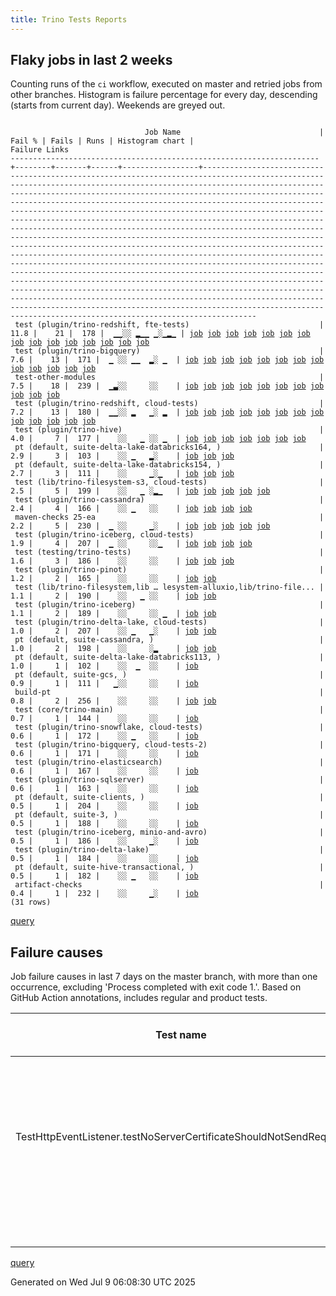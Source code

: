 ```yaml
---
title: Trino Tests Reports
---
```


## Flaky jobs in last 2 weeks

Counting runs of the `ci` workflow, executed on master and retried jobs from other branches.
Histogram is failure percentage for every day, descending (starts from current day).
Weekends are greyed out.
<pre><code>
                              Job Name                               | Fail % | Fails | Runs | Histogram chart |                                                                                                                                                                                                                                                                                                                                                                                                                                                                                                                                                                                                                  Failure Links                                                                                                                                                                                                                                                                                                                                                                                                                                                                                                                                                                                                                   
---------------------------------------------------------------------+--------+-------+------+-----------------+--------------------------------------------------------------------------------------------------------------------------------------------------------------------------------------------------------------------------------------------------------------------------------------------------------------------------------------------------------------------------------------------------------------------------------------------------------------------------------------------------------------------------------------------------------------------------------------------------------------------------------------------------------------------------------------------------------------------------------------------------------------------------------------------------------------------------------------------------------------------------------------------------------------------------------------------------------------------------------------------------------------------------------------------------------------------------------------------------------------------------------------------------------------------------------------------------------------------------------------------------
 test (plugin/trino-redshift, fte-tests)                             |   11.8 |    21 |  178 |  ▁▁░░ ▂▁▁ ▁░▁▂▁ | <a href="https://github.com/trinodb/trino/actions/runs/16145853550/job/45564472997">job</a> <a href="https://github.com/trinodb/trino/actions/runs/16116075416/job/45470192541">job</a> <a href="https://github.com/trinodb/trino/actions/runs/16042161136/job/45265759257">job</a> <a href="https://github.com/trinodb/trino/actions/runs/16042161136/job/45265759257">job</a> <a href="https://github.com/trinodb/trino/actions/runs/16050701766/job/45292474240">job</a> <a href="https://github.com/trinodb/trino/actions/runs/16023456273/job/45205726341">job</a> <a href="https://github.com/trinodb/trino/actions/runs/16025498979/job/45212359945">job</a> <a href="https://github.com/trinodb/trino/actions/runs/16033868061/job/45240853712">job</a> <a href="https://github.com/trinodb/trino/actions/runs/15999825428/job/45131762223">job</a> <a href="https://github.com/trinodb/trino/actions/runs/15959045253/job/45009114158">job</a> <a href="https://github.com/trinodb/trino/actions/runs/15926066729/job/44923556717">job</a> <a href="https://github.com/trinodb/trino/actions/runs/15926066729/job/44923556717">job</a> <a href="https://github.com/trinodb/trino/actions/runs/15936168102/job/44956425311">job</a> <a href="https://github.com/trinodb/trino/actions/runs/15936168102/job/44956425311">job</a> <a href="https://github.com/trinodb/trino/actions/runs/15889672256/job/44809670690">job</a>  
 test (plugin/trino-bigquery)                                        |    7.6 |    13 |  171 |  ▁ ░░ ▁▁  ▂░ ▁  | <a href="https://github.com/trinodb/trino/actions/runs/16134263695/job/45527434944">job</a> <a href="https://github.com/trinodb/trino/actions/runs/16140861875/job/45547899456">job</a> <a href="https://github.com/trinodb/trino/actions/runs/16042161136/job/45265759129">job</a> <a href="https://github.com/trinodb/trino/actions/runs/16042161136/job/45265759129">job</a> <a href="https://github.com/trinodb/trino/actions/runs/16018873103/job/45190951431">job</a> <a href="https://github.com/trinodb/trino/actions/runs/16021342174/job/45198930971">job</a> <a href="https://github.com/trinodb/trino/actions/runs/15950369323/job/44989547612">job</a> <a href="https://github.com/trinodb/trino/actions/runs/15958527251/job/45007966244">job</a> <a href="https://github.com/trinodb/trino/actions/runs/15908415426/job/44869377041">job</a> <a href="https://github.com/trinodb/trino/actions/runs/15908415426/job/44869377041">job</a> <a href="https://github.com/trinodb/trino/actions/runs/15908415426/job/44878330940">job</a> <a href="https://github.com/trinodb/trino/actions/runs/15908415426/job/44878330940">job</a> <a href="https://github.com/trinodb/trino/actions/runs/15886817276/job/44800773778">job</a>                                                                                                                                                                  
 test-other-modules                                                  |    7.5 |    18 |  239 |  ▁▃░░     ░░    | <a href="https://github.com/trinodb/trino/actions/runs/16124860116/job/45547905346">job</a> <a href="https://github.com/trinodb/trino/actions/runs/16124860116/job/45547905346">job</a> <a href="https://github.com/trinodb/trino/actions/runs/16134263695/job/45527394224">job</a> <a href="https://github.com/trinodb/trino/actions/runs/16145623352/job/45563561050">job</a> <a href="https://github.com/trinodb/trino/actions/runs/16112278251/job/45458289448">job</a> <a href="https://github.com/trinodb/trino/actions/runs/16115273716/job/45467639919">job</a> <a href="https://github.com/trinodb/trino/actions/runs/16115884241/job/45469535794">job</a> <a href="https://github.com/trinodb/trino/actions/runs/16116075416/job/45470132444">job</a> <a href="https://github.com/trinodb/trino/actions/runs/16117372295/job/45474301952">job</a> <a href="https://github.com/trinodb/trino/actions/runs/16025498979/job/45212286548">job</a> <a href="https://github.com/trinodb/trino/actions/runs/15886817276/job/44800712900">job</a>                                                                                                                                                                                                                                                                                                                                  
 test (plugin/trino-redshift, cloud-tests)                           |    7.2 |    13 |  180 |  ▁▁░░ ▂   ▁░ ▂  | <a href="https://github.com/trinodb/trino/actions/runs/16145853550/job/45564472943">job</a> <a href="https://github.com/trinodb/trino/actions/runs/16115884241/job/45469590754">job</a> <a href="https://github.com/trinodb/trino/actions/runs/16042161136/job/45265759225">job</a> <a href="https://github.com/trinodb/trino/actions/runs/16042161136/job/45265759225">job</a> <a href="https://github.com/trinodb/trino/actions/runs/16050701766/job/45292474402">job</a> <a href="https://github.com/trinodb/trino/actions/runs/16023456273/job/45205726306">job</a> <a href="https://github.com/trinodb/trino/actions/runs/15959045253/job/45009114157">job</a> <a href="https://github.com/trinodb/trino/actions/runs/15896138402/job/44828091677">job</a> <a href="https://github.com/trinodb/trino/actions/runs/15897809009/job/44833576841">job</a> <a href="https://github.com/trinodb/trino/actions/runs/15901841160/job/44846536039">job</a> <a href="https://github.com/trinodb/trino/actions/runs/15902903167/job/44850114871">job</a> <a href="https://github.com/trinodb/trino/actions/runs/15905751102/job/44860136483">job</a> <a href="https://github.com/trinodb/trino/actions/runs/15886817276/job/44800773860">job</a>                                                                                                                                                                  
 test (plugin/trino-hive)                                            |    4.0 |     7 |  177 |    ░░   ▁ ░░ ▁  | <a href="https://github.com/trinodb/trino/actions/runs/16016164840/job/45183141123">job</a> <a href="https://github.com/trinodb/trino/actions/runs/15996482426/job/45121060093">job</a> <a href="https://github.com/trinodb/trino/actions/runs/15965858549/job/45026092637">job</a> <a href="https://github.com/trinodb/trino/actions/runs/15901841160/job/44846536000">job</a> <a href="https://github.com/trinodb/trino/actions/runs/15908415426/job/44869377095">job</a> <a href="https://github.com/trinodb/trino/actions/runs/15908415426/job/44869377095">job</a> <a href="https://github.com/trinodb/trino/actions/runs/15886817276/job/44800773811">job</a>                                                                                                                                                                                                                                                                                                                                                                                                                                                                                                                                                                                                                                                                  
 pt (default, suite-delta-lake-databricks164, )                      |    2.9 |     3 |  103 |    ░░ ▁   ▂░    | <a href="https://github.com/trinodb/trino/actions/runs/16048403271/job/45285899545">job</a> <a href="https://github.com/trinodb/trino/actions/runs/15949758160/job/44988460044">job</a> <a href="https://github.com/trinodb/trino/actions/runs/15950369323/job/44989696993">job</a>                                                                                                                                                                                                                                                                                                                                                                                                                                                                                                                                                                                                                                                                                                                                                                                                                                                                                                                                                                                                  
 pt (default, suite-delta-lake-databricks154, )                      |    2.7 |     3 |  111 |    ░░     ▁░▁   | <a href="https://github.com/trinodb/trino/actions/runs/15959045253/job/45009279581">job</a> <a href="https://github.com/trinodb/trino/actions/runs/15926066729/job/44924076929">job</a> <a href="https://github.com/trinodb/trino/actions/runs/15926066729/job/44924076929">job</a>                                                                                                                                                                                                                                                                                                                                                                                                                                                                                                                                                                                                                                                                                                                                                                                                                                                                                                                                                                                                  
 test (lib/trino-filesystem-s3, cloud-tests)                         |    2.5 |     5 |  199 |    ░░   ▁ ░▂▁   | <a href="https://github.com/trinodb/trino/actions/runs/15994141271/job/45113627091">job</a> <a href="https://github.com/trinodb/trino/actions/runs/15943661360/job/44974991932">job</a> <a href="https://github.com/trinodb/trino/actions/runs/15943661360/job/44974991932">job</a> <a href="https://github.com/trinodb/trino/actions/runs/15926066729/job/44923556622">job</a> <a href="https://github.com/trinodb/trino/actions/runs/15926066729/job/44923556622">job</a>                                                                                                                                                                                                                                                                                                                                                                                                                                                                                                                                                                                                                                                                                                                                                                                                                                  
 test (plugin/trino-cassandra)                                       |    2.4 |     4 |  166 |    ░░ ▁   ░░    | <a href="https://github.com/trinodb/trino/actions/runs/16042161136/job/45265759143">job</a> <a href="https://github.com/trinodb/trino/actions/runs/16042161136/job/45265759143">job</a> <a href="https://github.com/trinodb/trino/actions/runs/16048403271/job/45285133039">job</a> <a href="https://github.com/trinodb/trino/actions/runs/15965465365/job/45025001028">job</a>                                                                                                                                                                                                                                                                                                                                                                                                                                                                                                                                                                                                                                                                                                                                                                                                                                                                                                                  
 maven-checks 25-ea                                                  |    2.2 |     5 |  230 |  ▁ ░░     ▁░    | <a href="https://github.com/trinodb/trino/actions/runs/16143961655/job/45557820270">job</a> <a href="https://github.com/trinodb/trino/actions/runs/16145853550/job/45564379843">job</a> <a href="https://github.com/trinodb/trino/actions/runs/16033651805/job/45240080459">job</a> <a href="https://github.com/trinodb/trino/actions/runs/15980909482/job/45074841597">job</a> <a href="https://github.com/trinodb/trino/actions/runs/15949758160/job/44988278589">job</a>                                                                                                                                                                                                                                                                                                                                                                                                                                                                                                                                                                                                                                                                                                                                                                                                                                  
 test (plugin/trino-iceberg, cloud-tests)                            |    1.9 |     4 |  207 |  ▁ ░░     ░░▁   | <a href="https://github.com/trinodb/trino/actions/runs/16145853550/job/45564475585">job</a> <a href="https://github.com/trinodb/trino/actions/runs/16149445136/job/45576876558">job</a> <a href="https://github.com/trinodb/trino/actions/runs/15931113196/job/44940372996">job</a> <a href="https://github.com/trinodb/trino/actions/runs/15931113196/job/44940372996">job</a>                                                                                                                                                                                                                                                                                                                                                                                                                                                                                                                                                                                                                                                                                                                                                                                                                                                                                                                  
 test (testing/trino-tests)                                          |    1.6 |     3 |  186 |    ░░     ░░    | <a href="https://github.com/trinodb/trino/actions/runs/16025498979/job/45212359962">job</a> <a href="https://github.com/trinodb/trino/actions/runs/15936139211/job/44956340095">job</a> <a href="https://github.com/trinodb/trino/actions/runs/15899680163/job/44839637817">job</a>                                                                                                                                                                                                                                                                                                                                                                                                                                                                                                                                                                                                                                                                                                                                                                                                                                                                                                                                                                                                  
 test (plugin/trino-pinot)                                           |    1.2 |     2 |  165 |    ░░     ░░    | <a href="https://github.com/trinodb/trino/actions/runs/16033868061/job/45240853697">job</a> <a href="https://github.com/trinodb/trino/actions/runs/15865465671/job/44731430182">job</a>                                                                                                                                                                                                                                                                                                                                                                                                                                                                                                                                                                                                                                                                                                                                                                                                                                                                                                                                                                                                                                                                                  
 test (lib/trino-filesystem,lib … lesystem-alluxio,lib/trino-file... |    1.1 |     2 |  190 |    ░░   ▁ ░░    | <a href="https://github.com/trinodb/trino/actions/runs/15990281759/job/45102217403">job</a> <a href="https://github.com/trinodb/trino/actions/runs/15990281759/job/45102217403">job</a>                                                                                                                                                                                                                                                                                                                                                                                                                                                                                                                                                                                                                                                                                                                                                                                                                                                                                                                                                                                                                                                                                  
 test (plugin/trino-iceberg)                                         |    1.1 |     2 |  189 |    ░░     ░░ ▁  | <a href="https://github.com/trinodb/trino/actions/runs/15896138402/job/44828091616">job</a> <a href="https://github.com/trinodb/trino/actions/runs/15901841160/job/44846536015">job</a>                                                                                                                                                                                                                                                                                                                                                                                                                                                                                                                                                                                                                                                                                                                                                                                                                                                                                                                                                                                                                                                                                  
 test (plugin/trino-delta-lake, cloud-tests)                         |    1.0 |     2 |  207 |    ░░ ▁   ▁░    | <a href="https://github.com/trinodb/trino/actions/runs/16040528506/job/45261051428">job</a> <a href="https://github.com/trinodb/trino/actions/runs/15957878635/job/45006529010">job</a>                                                                                                                                                                                                                                                                                                                                                                                                                                                                                                                                                                                                                                                                                                                                                                                                                                                                                                                                                                                                                                                                                  
 pt (default, suite-cassandra, )                                     |    1.0 |     2 |  198 |    ░░     ░▂    | <a href="https://github.com/trinodb/trino/actions/runs/15939077309/job/44964581752">job</a> <a href="https://github.com/trinodb/trino/actions/runs/15939077309/job/44964581752">job</a>                                                                                                                                                                                                                                                                                                                                                                                                                                                                                                                                                                                                                                                                                                                                                                                                                                                                                                                                                                                                                                                                                  
 pt (default, suite-delta-lake-databricks113, )                      |    1.0 |     1 |  102 |    ░░  ▁  ░░    | <a href="https://github.com/trinodb/trino/actions/runs/16018873103/job/45191576727">job</a>                                                                                                                                                                                                                                                                                                                                                                                                                                                                                                                                                                                                                                                                                                                                                                                                                                                                                                                                                                                                                                                                                                                                                                  
 pt (default, suite-gcs, )                                           |    0.9 |     1 |  111 |   ▁░░     ░░    | <a href="https://github.com/trinodb/trino/actions/runs/16115884241/job/45470472079">job</a>                                                                                                                                                                                                                                                                                                                                                                                                                                                                                                                                                                                                                                                                                                                                                                                                                                                                                                                                                                                                                                                                                                                                                                  
 build-pt                                                            |    0.8 |     2 |  256 |    ░░     ░░    | <a href="https://github.com/trinodb/trino/actions/runs/16021077839/job/45198103380">job</a> <a href="https://github.com/trinodb/trino/actions/runs/15980909482/job/45074841726">job</a>                                                                                                                                                                                                                                                                                                                                                                                                                                                                                                                                                                                                                                                                                                                                                                                                                                                                                                                                                                                                                                                                                  
 test (core/trino-main)                                              |    0.7 |     1 |  144 |    ░░     ░░    | <a href="https://github.com/trinodb/trino/actions/runs/15896116875/job/44828024575">job</a>                                                                                                                                                                                                                                                                                                                                                                                                                                                                                                                                                                                                                                                                                                                                                                                                                                                                                                                                                                                                                                                                                                                                                                  
 test (plugin/trino-snowflake, cloud-tests)                          |    0.6 |     1 |  172 |    ░░ ▁   ░░    | <a href="https://github.com/trinodb/trino/actions/runs/16059706453/job/45322695138">job</a>                                                                                                                                                                                                                                                                                                                                                                                                                                                                                                                                                                                                                                                                                                                                                                                                                                                                                                                                                                                                                                                                                                                                                                  
 test (plugin/trino-bigquery, cloud-tests-2)                         |    0.6 |     1 |  171 |    ░░     ░░    | <a href="https://github.com/trinodb/trino/actions/runs/15983513915/job/45083120570">job</a>                                                                                                                                                                                                                                                                                                                                                                                                                                                                                                                                                                                                                                                                                                                                                                                                                                                                                                                                                                                                                                                                                                                                                                  
 test (plugin/trino-elasticsearch)                                   |    0.6 |     1 |  167 |    ░░     ░░    | <a href="https://github.com/trinodb/trino/actions/runs/15889672256/job/44809670607">job</a>                                                                                                                                                                                                                                                                                                                                                                                                                                                                                                                                                                                                                                                                                                                                                                                                                                                                                                                                                                                                                                                                                                                                                                  
 test (plugin/trino-sqlserver)                                       |    0.6 |     1 |  163 |    ░░     ░░    | <a href="https://github.com/trinodb/trino/actions/runs/16128976490/job/45512553122">job</a>                                                                                                                                                                                                                                                                                                                                                                                                                                                                                                                                                                                                                                                                                                                                                                                                                                                                                                                                                                                                                                                                                                                                                                  
 pt (default, suite-clients, )                                       |    0.5 |     1 |  204 |    ░░     ░░    | <a href="https://github.com/trinodb/trino/actions/runs/16115884241/job/45470472074">job</a>                                                                                                                                                                                                                                                                                                                                                                                                                                                                                                                                                                                                                                                                                                                                                                                                                                                                                                                                                                                                                                                                                                                                                                  
 pt (default, suite-3, )                                             |    0.5 |     1 |  188 |    ░░     ░░    | <a href="https://github.com/trinodb/trino/actions/runs/16033868061/job/45241487096">job</a>                                                                                                                                                                                                                                                                                                                                                                                                                                                                                                                                                                                                                                                                                                                                                                                                                                                                                                                                                                                                                                                                                                                                                                  
 test (plugin/trino-iceberg, minio-and-avro)                         |    0.5 |     1 |  186 |    ░░     ▁░    | <a href="https://github.com/trinodb/trino/actions/runs/15949758160/job/44988301228">job</a>                                                                                                                                                                                                                                                                                                                                                                                                                                                                                                                                                                                                                                                                                                                                                                                                                                                                                                                                                                                                                                                                                                                                                                  
 test (plugin/trino-delta-lake)                                      |    0.5 |     1 |  184 |    ░░     ░░    | <a href="https://github.com/trinodb/trino/actions/runs/15902903167/job/44850114747">job</a>                                                                                                                                                                                                                                                                                                                                                                                                                                                                                                                                                                                                                                                                                                                                                                                                                                                                                                                                                                                                                                                                                                                                                                  
 pt (default, suite-hive-transactional, )                            |    0.5 |     1 |  182 |    ░░ ▁   ░░    | <a href="https://github.com/trinodb/trino/actions/runs/16051040166/job/45294348371">job</a>                                                                                                                                                                                                                                                                                                                                                                                                                                                                                                                                                                                                                                                                                                                                                                                                                                                                                                                                                                                                                                                                                                                                                                  
 artifact-checks                                                     |    0.4 |     1 |  232 |    ░░     ▁░    | <a href="https://github.com/trinodb/trino/actions/runs/15949758160/job/44988278583">job</a>                                                                                                                                                                                                                                                                                                                                                                                                                                                                                                                                                                                                                                                                                                                                                                                                                                                                                                                                                                                                                                                                                                                                                                  
(31 rows)
</code></pre>
[query](https://github.com/trinodb/reports/blob/da2a7bf901408788a99eb323d596e4ead58d9103/sql/tests/jobs.sql)

## Failure causes

Job failure causes in last 7 days on the master branch, with more than one occurrence,
excluding 'Process completed with exit code 1.'.
Based on GitHub Action annotations, includes regular and product tests.

| Test name                                                         | Message                                  | Test failures | Run failures | % of runs | First seen at           | Last seen at            | Failure Links                                                                                                                                                                                                                                                                                                                                                                                                    |
| ----------------------------------------------------------------- | ---------------------------------------- | -------------:| ------------:| ---------:| ----------------------- | ----------------------- | ---------------------------------------------------------------------------------------------------------------------------------------------------------------------------------------------------------------------------------------------------------------------------------------------------------------------------------------------------------------------------------------------------------------- |
|                                                                   | Process completed with exit code 255.    |            12 |            8 |       2.5 | 2025-07-02 11:46:13.000 | 2025-07-08 14:56:51.000 | <a href="https://github.com/trinodb/trino/actions/runs/16023456273/job/45205726306">job</a> <a href="https://github.com/trinodb/trino/actions/runs/16023456273/job/45205726341">job</a> <a href="https://github.com/trinodb/trino/actions/runs/16025498979/job/45212359945">job</a> <a href="https://github.com/trinodb/trino/actions/runs/16033868061/job/45240853712">job</a> <a href="https://github.com/trinodb/trino/actions/runs/16042161136/job/45265759225">job</a>  |
| TestHttpEventListener.testNoServerCertificateShouldNotSendRequest | \[Handshake should have failed\] \&lt;br/\&gt; |             9 |            6 |       1.9 | 2025-07-07 11:28:11.000 | 2025-07-08 14:29:20.000 | <a href="https://github.com/trinodb/trino/actions/runs/16115273716/job/45467639919">job</a> <a href="https://github.com/trinodb/trino/actions/runs/16115884241/job/45469535794">job</a> <a href="https://github.com/trinodb/trino/actions/runs/16116075416/job/45470132444">job</a> <a href="https://github.com/trinodb/trino/actions/runs/16117372295/job/45474301952">job</a> <a href="https://github.com/trinodb/trino/actions/runs/16117372295/job/45480274689">job</a>  |
|                                                                   | Unhandled error: HttpError: Server Error |             3 |            3 |       1.0 | 2025-07-08 14:17:53.000 | 2025-07-08 15:10:04.000 | <a href="https://github.com/trinodb/trino/actions/runs/16145841290/job/45564335586">job</a> <a href="https://github.com/trinodb/trino/actions/runs/16147003401/job/45568410288">job</a> <a href="https://github.com/trinodb/trino/actions/runs/16147131774/job/45568855140">job</a>                                                                                                                                                                  |
|                                                                   | The server is busy.\&lt;br/\&gt;               |             2 |            1 |       0.3 | 2025-07-07 12:00:34.000 | 2025-07-07 12:00:35.000 | <a href="https://github.com/trinodb/trino/actions/runs/16115884241/job/45470472074">job</a> <a href="https://github.com/trinodb/trino/actions/runs/16115884241/job/45470472079">job</a>                                                                                                                                                                                                                                                  |

[query](https://github.com/trinodb/reports/blob/da2a7bf901408788a99eb323d596e4ead58d9103/sql/tests/annotations.sql)

Generated on Wed Jul  9 06:08:30 UTC 2025
